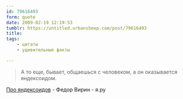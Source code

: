 ```yaml
---
id: 79616493
form: quote
date: 2009-02-19 12:19:53
tumblr: https://untitled.urbansheep.com/post/79616493
title: 
tags:
    - цитаты
    - удивительные факты

---
```


<blockquote>
А то еще, бывает, общаешься с человеком, а он оказывается яндексоидом.
</blockquote>

<a href="http://optimizatornew.ya.ru/replies.xml?item_no=1677&amp;ncrnd=8138">Про яндексоидов</a> -  Федор Вирин - я.ру
